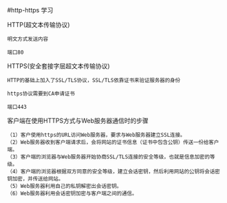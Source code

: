 #http-https  学习


HTTP(超文本传输协议)

    明文方式发送内容
    
    端口80
    
HTTPS(安全套接字层超文本传输协议)   

    HTTP的基础上加入了SSL/TLS协议，SSL/TLS依靠证书来验证服务器的身份 
    
    https协议需要到CA申请证书
    
    端口443



客户端在使用HTTPS方式与Web服务器通信时的步骤

    （1）客户使用https的URL访问Web服务器，要求与Web服务器建立SSL连接。
    （2）Web服务器收到客户端请求后，会将网站的证书信息（证书中包含公钥）传送一份给客户端。
    （3）客户端的浏览器与Web服务器开始协商SSL/TLS连接的安全等级，也就是信息加密的等级。
    （4）客户端的浏览器根据双方同意的安全等级，建立会话密钥，然后利用网站的公钥将会话密钥加密，并传送给网站。
    （5）Web服务器利用自己的私钥解密出会话密钥。
    （6）Web服务器利用会话密钥加密与客户端之间的通信。
 